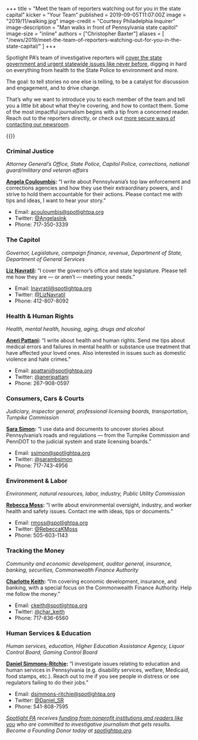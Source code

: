 +++
title = "Meet the team of reporters watching out for you in the state capital"
kicker = "Your Team"
published = 2019-09-05T11:07:00Z
image = "2019/11/walking.jpg"
image-credit = "Courtesy Philadelphia Inquirer"
image-description = "Man walks in front of Pennsylvania state capitol"
image-size = "inline"
authors = ["Christopher Baxter"]
aliases = [
    "/news/2019/meet-the-team-of-reporters-watching-out-for-you-in-the-state-capital/"
]
+++

Spotlight PA’s team of investigative reporters will [cover the state government and urgent statewide issues like never before](/press-releases/2019/spotlight-pa-unrivaled-team-of-investigative-reporters-to-hold-the-powerful-to-account-in-pa.-capital/), digging in hard on everything from health to the State Police to environment and more.

The goal: to tell stories no one else is telling, to be a catalyst for discussion and engagement, and to drive change.

That’s why we want to introduce you to each member of the team and tell you a little bit about what they’re covering, and how to contact them. Some of the most impactful journalism begins with a tip from a concerned reader. Reach out to the reporters directly, or check out [more secure ways of contacting our newsroom](/tips/).


{{<promo>}}

### Criminal Justice

_Attorney General’s Office, State Police, Capitol Police, corrections, national guard/military and veteran affairs_

[**Angela Couloumbis**](/authors/angela-couloumbis/)**:** “I write about Pennsylvania’s top law enforcement and corrections agencies and how they use their extraordinary powers, and I strive to hold them accountable for their actions. Please contact me with tips and ideas, I want to hear your story.”

*   Email: [acouloumbis@spotlightpa.org](mailto:acouloumbis@spotlightpa.org)
*   Twitter: [@AngelasInk](https://twitter.com/AngelasInk/)
*   Phone: 717-350-3339

### The Capitol

_Governor, Legislature, campaign finance, revenue, Department of State, Department of General Services_

[**Liz Navratil**](/authors/liz-navratil/)**:** “I cover the governor’s office and state legislature. Please tell me how they are — or aren’t — meeting your needs.”

*   Email: [lnavratil@spotlightpa.org](mailto:lnavratil@spotlightpa.org)
*   Twitter: [@LizNavratil](https://twitter.com/LizNavratil/)
*   Phone: 412-807-8092

### Health & Human Rights

_Health, mental health, housing, aging, drugs and alcohol_

[**Aneri Pattani**](/authors/aneri-pattani/)**:** “I write about health and human rights. Send me tips about medical errors and failures in mental health or substance use treatment that have affected your loved ones. Also interested in issues such as domestic violence and hate crimes.”

*   Email: [apattani@spotlightpa.org](mailto:apattani@spotlightpa.org)
*   Twitter: [@aneripattani](https://twitter.com/aneripattani/)
*   Phone: 267-908-0597

### Consumers, Cars & Courts

_Judiciary, inspector general, professional licensing boards, transportation, Turnpike Commission_

[**Sara Simon**](/authors/sara-simon/)**:** “I use data and documents to uncover stories about Pennsylvania’s roads and regulations — from the Turnpike Commission and PennDOT to the judicial system and state licensing boards.”

*   Email: [ssimon@spotlightpa.org](mailto:ssimon@spotlightpa.org)
*   Twitter: [@sarambsimon](https://twitter.com/sarambsimon/)
*   Phone: 717-743-4956

### Environment & Labor

_Environment, natural resources, labor, industry, Public Utility Commission_

[**Rebecca Moss**](/about/staff/#rebecca-moss)**:** “I write about environmental oversight, industry, and worker health and safety issues. Contact me with ideas, tips or documents.”

*   Email: [rmoss@spotlightpa.org](mailto:rmoss@spotlightpa.org)
*   Twitter: [@RebeccaKMoss](https://twitter.com/RebeccaKMoss/)
*   Phone: 505-603-1143

### Tracking the Money

_Community and economic development, auditor general, insurance, banking, securities, Commonwealth Finance Authority_

[**Charlotte Keith**](/authors/charlotte-keith/)**:** “I’m covering economic development, insurance, and banking, with a special focus on the Commonwealth Finance Authority. Help me follow the money.”

*   Email: [ckeith@spotlightpa.org](mailto:ckeith@spotlightpa.org)
*   Twitter: [@char\_keith](https://twitter.com/char_keith/)
*   Phone: 717-836-6560

### Human Services & Education

_Human services, education, Higher Education Assistance Agency, Liquor Control Board, Gaming Control Board_

[**Daniel Simmons-Ritchie**](/authors/daniel-simmons-ritchie/)**:** “I investigate issues relating to education and human services in Pennsylvania (e.g. disability services, welfare, Medicaid, food stamps, etc.). Reach out to me if you see people in distress or see regulators failing to do their jobs.”

*   Email: [dsimmons-ritchie@spotlightpa.org](mailto:dsimmons-ritchie@spotlightpa.org)
*   Twitter: [@Daniel\_SR](https://twitter.com/Daniel_SR/)
*   Phone: 541-808-7595

_[Spotlight PA](/) receives [funding from nonprofit institutions and readers like you](/support/) who are committed to investigative journalism that gets results. Become a Founding Donor today at [spotlightpa.org](/)._

